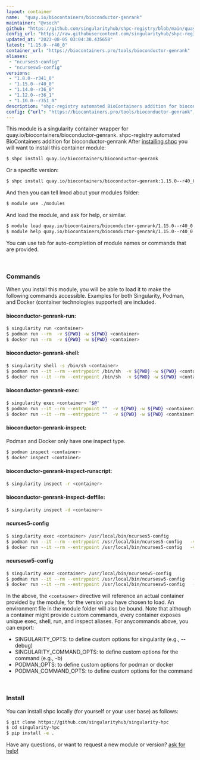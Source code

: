 ```yaml
---
layout: container
name:  "quay.io/biocontainers/bioconductor-genrank"
maintainer: "@vsoch"
github: "https://github.com/singularityhub/shpc-registry/blob/main/quay.io/biocontainers/bioconductor-genrank/container.yaml"
config_url: "https://raw.githubusercontent.com/singularityhub/shpc-registry/main/quay.io/biocontainers/bioconductor-genrank/container.yaml"
updated_at: "2023-08-05 03:04:38.435658"
latest: "1.15.0--r40_0"
container_url: "https://biocontainers.pro/tools/bioconductor-genrank"
aliases:
 - "ncurses5-config"
 - "ncursesw5-config"
versions:
 - "1.8.0--r341_0"
 - "1.15.0--r40_0"
 - "1.14.0--r36_0"
 - "1.12.0--r36_1"
 - "1.10.0--r351_0"
description: "shpc-registry automated BioContainers addition for bioconductor-genrank"
config: {"url": "https://biocontainers.pro/tools/bioconductor-genrank", "maintainer": "@vsoch", "description": "shpc-registry automated BioContainers addition for bioconductor-genrank", "latest": {"1.15.0--r40_0": "sha256:02773f6dc855b485fc714dd70745ca926162707077a0b4ec3956cfc9322d857c"}, "tags": {"1.8.0--r341_0": "sha256:510a3809f6eb0f83df1f059e1f34fd316814972a91f47015f5e158a9f5a51fa8", "1.15.0--r40_0": "sha256:02773f6dc855b485fc714dd70745ca926162707077a0b4ec3956cfc9322d857c", "1.14.0--r36_0": "sha256:234548f34ffcb5672df6c33290d5db69325f73436880aa1ffe1731b98caeeab1", "1.12.0--r36_1": "sha256:6187a37229c1b3cd71235af6a02cc1c8b4bf22b6515fe1f3afdd0b0aafe897e8", "1.10.0--r351_0": "sha256:6db94623768e9b0a7895ef58cde9b3ef7a13ffdd99db6b570ad8f5fed5f7ea04"}, "docker": "quay.io/biocontainers/bioconductor-genrank", "aliases": {"ncurses5-config": "/usr/local/bin/ncurses5-config", "ncursesw5-config": "/usr/local/bin/ncursesw5-config"}}
---
```


This module is a singularity container wrapper for quay.io/biocontainers/bioconductor-genrank.
shpc-registry automated BioContainers addition for bioconductor-genrank
After [installing shpc](#install) you will want to install this container module:


```bash
$ shpc install quay.io/biocontainers/bioconductor-genrank
```

Or a specific version:

```bash
$ shpc install quay.io/biocontainers/bioconductor-genrank:1.15.0--r40_0
```

And then you can tell lmod about your modules folder:

```bash
$ module use ./modules
```

And load the module, and ask for help, or similar.

```bash
$ module load quay.io/biocontainers/bioconductor-genrank/1.15.0--r40_0
$ module help quay.io/biocontainers/bioconductor-genrank/1.15.0--r40_0
```

You can use tab for auto-completion of module names or commands that are provided.

<br>

### Commands

When you install this module, you will be able to load it to make the following commands accessible.
Examples for both Singularity, Podman, and Docker (container technologies supported) are included.

#### bioconductor-genrank-run:

```bash
$ singularity run <container>
$ podman run --rm  -v ${PWD} -w ${PWD} <container>
$ docker run --rm  -v ${PWD} -w ${PWD} <container>
```

#### bioconductor-genrank-shell:

```bash
$ singularity shell -s /bin/sh <container>
$ podman run --it --rm --entrypoint /bin/sh  -v ${PWD} -w ${PWD} <container>
$ docker run --it --rm --entrypoint /bin/sh  -v ${PWD} -w ${PWD} <container>
```

#### bioconductor-genrank-exec:

```bash
$ singularity exec <container> "$@"
$ podman run --it --rm --entrypoint ""  -v ${PWD} -w ${PWD} <container> "$@"
$ docker run --it --rm --entrypoint ""  -v ${PWD} -w ${PWD} <container> "$@"
```

#### bioconductor-genrank-inspect:

Podman and Docker only have one inspect type.

```bash
$ podman inspect <container>
$ docker inspect <container>
```

#### bioconductor-genrank-inspect-runscript:

```bash
$ singularity inspect -r <container>
```

#### bioconductor-genrank-inspect-deffile:

```bash
$ singularity inspect -d <container>
```


#### ncurses5-config

```bash
$ singularity exec <container> /usr/local/bin/ncurses5-config
$ podman run --it --rm --entrypoint /usr/local/bin/ncurses5-config   -v ${PWD} -w ${PWD} <container> -c " $@"
$ docker run --it --rm --entrypoint /usr/local/bin/ncurses5-config   -v ${PWD} -w ${PWD} <container> -c " $@"
```


#### ncursesw5-config

```bash
$ singularity exec <container> /usr/local/bin/ncursesw5-config
$ podman run --it --rm --entrypoint /usr/local/bin/ncursesw5-config   -v ${PWD} -w ${PWD} <container> -c " $@"
$ docker run --it --rm --entrypoint /usr/local/bin/ncursesw5-config   -v ${PWD} -w ${PWD} <container> -c " $@"
```



In the above, the `<container>` directive will reference an actual container provided
by the module, for the version you have chosen to load. An environment file in the
module folder will also be bound. Note that although a container
might provide custom commands, every container exposes unique exec, shell, run, and
inspect aliases. For anycommands above, you can export:

 - SINGULARITY_OPTS: to define custom options for singularity (e.g., --debug)
 - SINGULARITY_COMMAND_OPTS: to define custom options for the command (e.g., -b)
 - PODMAN_OPTS: to define custom options for podman or docker
 - PODMAN_COMMAND_OPTS: to define custom options for the command

<br>

### Install

You can install shpc locally (for yourself or your user base) as follows:

```bash
$ git clone https://github.com/singularityhub/singularity-hpc
$ cd singularity-hpc
$ pip install -e .
```

Have any questions, or want to request a new module or version? [ask for help!](https://github.com/singularityhub/singularity-hpc/issues)